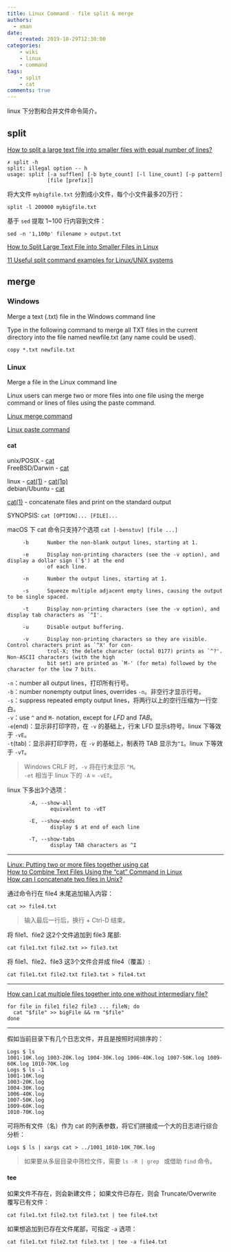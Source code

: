 ```yaml
---
title: Linux Command - file split & merge
authors:
  - xman
date:
    created: 2019-10-29T12:30:00
categories:
    - wiki
    - linux
    - command
tags:
    - split
    - cat
comments: true
---
```


linux 下分割和合并文件命令简介。

<!-- more -->

## split

[How to split a large text file into smaller files with equal number of lines?](https://stackoverflow.com/questions/2016894/how-to-split-a-large-text-file-into-smaller-files-with-equal-number-of-lines)

```
✗ split -h
split: illegal option -- h
usage: split [-a sufflen] [-b byte_count] [-l line_count] [-p pattern]
             [file [prefix]]
```

将大文件 `mybigfile.txt` 分割成小文件，每个小文件最多20万行：

```
split -l 200000 mybigfile.txt
```

基于 `sed` 提取 1~100 行内容到文件：

```
sed -n '1,100p' filename > output.txt
```

[How to Split Large Text File into Smaller Files in Linux](https://linoxide.com/linux-how-to/split-large-text-file-smaller-files-linux/)

[11 Useful split command examples for Linux/UNIX systems](https://www.linuxtechi.com/split-command-examples-for-linux-unix/)

## merge

### Windows

Merge a text (.txt) file in the Windows command line

Type in the following command to merge all TXT files in the current directory into the file named newfile.txt (any name could be used).

```
copy *.txt newfile.txt
```

### Linux

Merge a file in the Linux command line

Linux users can merge two or more files into one file using the merge command or lines of files using the paste command.

[Linux merge command](https://www.computerhope.com/unix/merge.htm)

[Linux paste command](https://www.computerhope.com/unix/upaste.htm)

#### cat

unix/POSIX - [cat](https://pubs.opengroup.org/onlinepubs/9699919799/utilities/cat.html)  
FreeBSD/Darwin - [cat](https://www.freebsd.org/cgi/man.cgi?query=cat)  

linux - [cat(1)](https://man7.org/linux/man-pages/man1/cat.1.html) - [cat(1p)](https://man7.org/linux/man-pages/man1/cat.1p.html)  
debian/Ubuntu - [cat](https://manpages.debian.org/buster/coreutils/cat.1.en.html)  

[cat(1)](https://man7.org/linux/man-pages/man1/cat.1.html) - concatenate files and print on the standard output

SYNOPSIS: `cat [OPTION]... [FILE]...`

macOS 下 cat 命令只支持7个选项 `cat [-benstuv] [file ...]`

```
     -b      Number the non-blank output lines, starting at 1.

     -e      Display non-printing characters (see the -v option), and display a dollar sign (`$') at the end
             of each line.

     -n      Number the output lines, starting at 1.

     -s      Squeeze multiple adjacent empty lines, causing the output to be single spaced.

     -t      Display non-printing characters (see the -v option), and display tab characters as `^I'.

     -u      Disable output buffering.

     -v      Display non-printing characters so they are visible.  Control characters print as `^X' for con-
             trol-X; the delete character (octal 0177) prints as `^?'.  Non-ASCII characters (with the high
             bit set) are printed as `M-' (for meta) followed by the character for the low 7 bits.
```

`-n`：number all output lines，打印所有行号。  
`-b`：number nonempty output lines, overrides `-n`。非空行才显示行号。  
`-s`：suppress repeated empty output lines，将两行以上的空行压缩为一行空白。  
`-v`：use `^` and `M-` notation, except for *LFD* and *TAB*。  
`-e`(end)：显示非打印字符，在 `-v` 的基础上，行末 LFD 显示`$`符号。linux 下等效于 `-vE`。  
`-t`(tab)：显示非打印字符，在 `-v` 的基础上，制表符 TAB 显示为`^I`。linux 下等效于 `-vT`。  

> Windows CRLF 时，`-v` 将在行末显示 `^M`。  
> `-et` 相当于 linux 下的 `-A` = `-vET`。  

linux 下多出3个选项：

```
       -A, --show-all
              equivalent to -vET

       -E, --show-ends
              display $ at end of each line

       -T, --show-tabs
              display TAB characters as ^I
```

---

[Linux: Putting two or more files together using cat](http://www.techpository.com/linux-putting-two-or-more-files-together-using-cat/)  
[How to Combine Text Files Using the “cat” Command in Linux](https://www.howtogeek.com/278599/how-to-combine-text-files-using-the-cat-command-in-linux/)  
[How can I concatenate two files in Unix?](https://superuser.com/questions/228878/how-can-i-concatenate-two-files-in-unix)  

通过命令行在 file4 末尾追加输入内容：

```
cat >> file4.txt
```

> 输入最后一行后，换行 + Ctrl-D 结束。

将 file1、file2 这2个文件追加到 file3 尾部:

```
cat file1.txt file2.txt >> file3.txt
```

将 file1、file2、file3 这3个文件合并成 file4（覆盖）:

```
cat file1.txt file2.txt file3.txt > file4.txt
```

---

[How can I cat multiple files together into one without intermediary file?](https://stackoverflow.com/questions/4072361/how-can-i-cat-multiple-files-together-into-one-without-intermediary-file)

```
for file in file1 file2 file3 ... fileN; do
  cat "$file" >> bigFile && rm "$file"
done
```

---

假如当前目录下有几个日志文件，并且是按照时间排序的：

```
Logs $ ls
1001-10K.log 1003-20K.log 1004-30K.log 1006-40K.log 1007-50K.log 1009-60K.log 1010-70K.log
Logs $ ls -1
1001-10K.log
1003-20K.log
1004-30K.log
1006-40K.log
1007-50K.log
1009-60K.log
1010-70K.log
```

可将所有文件（名）作为 cat 的列表参数，将它们拼接成一个大的日志进行综合分析：

```
Logs $ ls | xargs cat > ../1001_1010-10K_70K.log
```

> 如果要从多层目录中筛检文件，需要 `ls -R | grep ` 或借助 `find` 命令。

#### tee

如果文件不存在，则会新建文件；
如果文件已存在，则会 Truncate/Overwrite 覆写已有文件：

```
cat file1.txt file2.txt file3.txt | tee file4.txt
```

如果想追加到已存在文件尾部，可指定 `-a` 选项：

```
cat file1.txt file2.txt file3.txt | tee -a file4.txt
```
